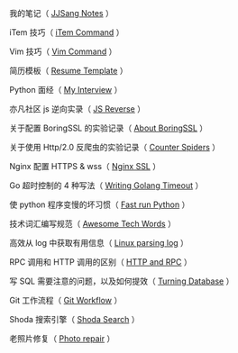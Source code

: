 我的笔记（ [JJSang Notes](https://github.com/XuYuanzhe/XuYuanzhe/blob/main/documents/JJSangNotes.md) ）

iTem 技巧（ [iTem Command](https://github.com/XuYuanzhe/XuYuanzhe/blob/main/documents/iTemCommand.md) ）

Vim 技巧（ [Vim Command](https://github.com/XuYuanzhe/XuYuanzhe/blob/main/documents/VimCommand.md) ）

简历模板（ [Resume Template](https://github.com/XuYuanzhe/XuYuanzhe/blob/main/documents/ResumeTemplate.md) ）

Python 面经（ [My Interview](https://github.com/XuYuanzhe/XuYuanzhe/blob/main/documents/MyInterview.md) ）

亦凡社区 js 逆向实录（ [JS Reverse](https://www.wolai.com/ezFnCJUwzbt7cTWezodLGp) ）

关于配置 BoringSSL 的实验记录（ [About BoringSSL](https://github.com/XuYuanzhe/XuYuanzhe/blob/main/documents/BoringSSL.md) ）

关于使用 Http/2.0 反爬虫的实验记录（ [Counter Spiders](https://github.com/XuYuanzhe/XuYuanzhe/blob/main/documents/Http2.md) ）

Nginx 配置 HTTPS & wss（ [Nginx SSL](https://github.com/XuYuanzhe/XuYuanzhe/blob/main/documents/HttpsConfig.md) ）

Go 超时控制的 4 种写法（ [Writing Golang Timeout](https://github.com/XuYuanzhe/XuYuanzhe/blob/main/documents/WritingGolangTimeout.md) ）

使 python 程序变慢的坏习惯（ [Fast run Python](https://github.com/XuYuanzhe/XuYuanzhe/blob/main/documents/FastPython.md) ）

技术词汇编写规范（ [Awesome Tech Words](https://github.com/rd2coding/Awesome-Tech-Words) ）

高效从 log 中获取有用信息（ [Linux parsing log](https://github.com/XuYuanzhe/XuYuanzhe/blob/main/documents/LinuxParsingLog.md) ）

RPC 调用和 HTTP 调用的区别（ [HTTP and RPC](https://github.com/XuYuanzhe/XuYuanzhe/blob/main/documents/HTTP&RPC.md) ）

写 SQL 需要注意的问题，以及如何提效（ [Turning Database](https://github.com/XuYuanzhe/XuYuanzhe/blob/main/documents/SQL.md) ）

Git 工作流程（ [Git Workflow](https://github.com/XuYuanzhe/XuYuanzhe/blob/main/documents/GitWorkflow.md) ）

Shoda 搜索引擎（ [Shoda Search](https://github.com/XuYuanzhe/XuYuanzhe/blob/main/documents/ShodaSearch.md) ）

老照片修复（ [Photo repair](https://github.com/XuYuanzhe/XuYuanzhe/blob/main/documents/PhotoRepair.md) ）
